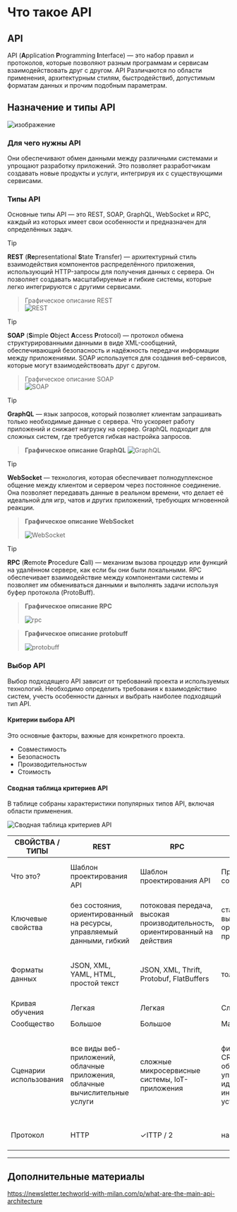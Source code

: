 # Что такое API

## API

API (**A**pplication **P**rogramming **I**nterface) — это набор правил и протоколов, которые позволяют разным программам и сервисам взаимодействовать друг с другом.
API Различаются по области применения, архитектурным стилям, быстродействиб, допустимым форматам данных и прочим подобным параметрам.

## Назначение и типы API

![изображение](https://github.com/user-attachments/assets/30a5e487-1af4-45de-8505-160cb332055d)


### Для чего нужны API

Они обеспечивают обмен данными между различными системами и упрощают разработку приложений. 
Это позволяет разработчикам создавать новые продукты и услуги, интегрируя их с существующими сервисами.

### Типы API

Основные типы API — это REST, SOAP, GraphQL, WebSocket и RPC, каждый из которых имеет свои особенности и предназначен для определённых задач.

> [!TIP]
> **REST** (**Re**presentational **S**tate **T**ransfer) — архитектурный стиль взаимодействия компонентов распределённого приложения, использующий HTTP-запросы для получения данных с сервера. 
    Он позволяет создавать масштабируемые и гибкие системы, которые легко интегрируются с другими сервисами.
    
>Графическое описание REST    
>![REST](https://github.com/archdocspec/featuredocumentation/blob/main/general_documentation/assets/RESTdescr.jpg "REST API")

> [!TIP]
> **SOAP** (**S**imple **O**bject **A**ccess **P**rotocol) — протокол обмена структурированными данными в виде XML-сообщений, обеспечивающий безопасность и надёжность передачи информации между приложениями. 
    SOAP используется для создания веб-сервисов, которые могут взаимодействовать друг с другом.

>Графическое описание SOAP    
>![SOAP](https://github.com/archdocspec/featuredocumentation/blob/main/general_documentation/assets/soap.png "SOAP")


> [!TIP]
> **GraphQL** — язык запросов, который позволяет клиентам запрашивать только необходимые данные с сервера. 
    Что ускоряет работу приложений и снижает нагрузку на сервер. 
GraphQL подходит для сложных систем, где требуется гибкая настройка запросов.

>**Графическое описание GraphQL**
>![GraphQL](https://github.com/archdocspec/featuredocumentation/blob/main/general_documentation/assets/graphql.png "GraphQL")

> [!TIP]
> **WebSocket** — технология, которая обеспечивает полнодуплексное общение между клиентом и сервером через постоянное соединение. 
Она позволяет передавать данные в реальном времени, что делает её идеальной для игр, чатов и других приложений, требующих мгновенной реакции.

> **Графическое описание WebSocket**
>
>![WebSocket](https://github.com/archdocspec/featuredocumentation/blob/main/general_documentation/assets/http_websocket.png "GraphQL")

> [!TIP]
> **RPC** (**R**emote **P**rocedure **C**all) — механизм вызова процедур или функций на удалённом сервере, как если бы они были локальными. 
RPC обеспечивает взаимодействие между компонентами системы и позволяет им обмениваться данными и выполнять задачи используя буфер протокола (ProtoBuff).

> **Графическое описание RPC**
> 
>![rpc](https://github.com/archdocspec/featuredocumentation/blob/main/general_documentation/assets/RPC.jpg "RPC")

>**Графическое описание protobuff**
> 
>![protobuff](https://github.com/archdocspec/featuredocumentation/blob/main/general_documentation/assets/protobuff.jpg "protobuff")

### Выбор API

Выбор подходящего API зависит от требований проекта и используемых технологий. 
Необходимо определить требования к взаимодействию систем, учесть особенности данных и выбрать наиболее подходящий тип API.

#### Критерии выбора API

Это основные факторы, важные для конкретного проекта.

* Совместимость
* Безопасность
* Производительностьw
* Стоимость
  
#### Сводная таблица критериев API

В таблице собраны характеристики популярных типов API, включая области применения.

![Сводная таблица критериев API](https://github.com/archdocspec/featuredocumentation/blob/main/general_documentation/assets/main_api_types.jpg "Сводная таблица критериев API")

| СВОЙСТВА / ТИПЫ          | REST                                      | RPC                                      | SOAP                          | GraphQL                                      | WebSocket                                      |
|---------------------------|-------------------------------------------|------------------------------------------|-------------------------------|-----------------------------------------------|------------------------------------------------|
| Что это?                  | Шаблон проектирования API                 | Шаблон проектирования API                | Протокол для создания API     | Язык запросов и серверная среда для API      | Одновременные двусторонние каналы связи по одному TCP |
| Ключевые свойства         | без состояния, ориентированный на ресурсы, управляемый данными, гибкий | потоковая передача, высокая производительность, ориентированный на действия | стандартизированный, высокозащищенный, ориентированный на предприятия | одна конечная точка, строго типизированные запросы, отсутствие избыточной передачи данных, самодокументируемый | Реальное время соединения, двунаправленные сообщения   |
| Форматы данных            | JSON, XML, YAML, HTML, простой текст     | JSON, XML, Thrift, Protobuf, FlatBuffers | только XML                   | JSON                                          | Фреймы 6 типов: текст, бинарный, ping, pong, закрытие и продолжение |
| Кривая обучения           | Легкая                                    | Легкая                                   | Сложная                      | Средняя                                      | Средняя                                        |
| Сообщество                | Большое                                   | Большое                                  | Малое                         | Растущее                                     | Большое                                        |
| Сценарии использования    | все виды веб-приложений, облачные приложения, облачные вычислительные услуги | сложные микросервисные системы, IoT-приложения | финансовые услуги, CRM-программное обеспечение, управление идентификацией, интеграция устаревших систем | высокопроизводительные мобильные приложения, сложные системы и архитектуры на основе микросервисов | Онлайн-чаты, доски для рисования, онлайн-игры, панели мониторинга в реальном времени, финансовая торговля |
| Протокол                  | HTTP                                      | ✓ITTP / 2                               | на основе XML                | HTTP, одна конечная точка                     | TCP, начальная рукопожатие HTTP         

----



## Дополнительные материалы

https://newsletter.techworld-with-milan.com/p/what-are-the-main-api-architecture
